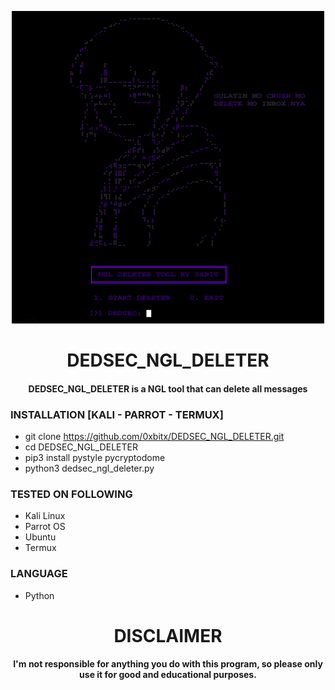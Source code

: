 
<p align="center">
<img src="https://github.com/0xbitx/DEDSEC_NGL_DELETER/blob/main/banner.png", width="500", height="500">
</p>
<h1 align="center"> DEDSEC_NGL_DELETER</h1>
<h4 align="center">DEDSEC_NGL_DELETER is a NGL tool that can delete all messages</h4>

### INSTALLATION [KALI - PARROT - TERMUX]
* git clone https://github.com/0xbitx/DEDSEC_NGL_DELETER.git
* cd DEDSEC_NGL_DELETER
* pip3 install pystyle pycryptodome
* python3 dedsec_ngl_deleter.py

### TESTED ON FOLLOWING
* Kali Linux 
* Parrot OS 
* Ubuntu
* Termux

### LANGUAGE 
* Python

<h1 align="center"> DISCLAIMER </h1>

<h4 align="center">I'm not responsible for anything you do with this program, so please only use it for good and educational purposes. </h4>
